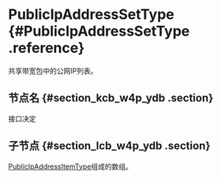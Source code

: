 # PublicIpAddressSetType {#PublicIpAddressSetType .reference}

共享带宽包中的公网IP列表。

## 节点名 {#section_kcb_w4p_ydb .section}

接口决定

## 子节点 {#section_lcb_w4p_ydb .section}

[PublicIpAddressItemType](intl.zh-CN/API参考/数据类型/PublicIpAddressItemType.md#)组成的数组。

